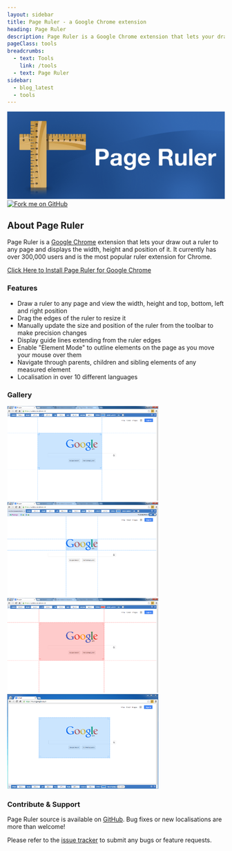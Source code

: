 ```yaml
---
layout: sidebar
title: Page Ruler - a Google Chrome extension
heading: Page Ruler
description: Page Ruler is a Google Chrome extension that lets your draw out a ruler to any page and displays the width, height and position of it. It currently has over 300,000 users and is the most popular ruler extension for Chrome.
pageClass: tools
breadcrumbs:
  - text: Tools
    link: /tools
  - text: Page Ruler
sidebar:
  - blog_latest
  - tools
---
```


<div class="banner">
	<img src="/assets/images/tools/page-ruler.png">
	<a class="github" href="https://github.com/wrakky/page-ruler">
		<img src="https://s3.amazonaws.com/github/ribbons/forkme_right_darkblue_121621.png" alt="Fork me on GitHub">
	</a>
</div>

## About Page Ruler

Page Ruler is a [Google Chrome](https://www.google.com/chrome) extension that lets your draw out a ruler
to any page and displays the width, height and position of it. It currently has over 300,000 users and is the most popular
ruler extension for Chrome.

<a class="btn btn-primary" href="https://chrome.google.com/webstore/detail/jlpkojjdgbllmedoapgfodplfhcbnbpn">
  Click Here to Install Page Ruler for Google Chrome
  <i class="glyphicon glyphicon-chevron-right"></i>
</a>

### Features

* Draw a ruler to any page and view the width, height and top, bottom, left and right position
* Drag the edges of the ruler to resize it
* Manually update the size and position of the ruler from the toolbar to make precision changes
* Display guide lines extending from the ruler edges
* Enable "Element Mode" to outline elements on the page as you move your mouse over them
* Navigate through parents, children and sibling elements of any measured element
* Localisation in over 10 different languages


### Gallery

<div class="row">
	<div class="col-xs-6 col-sm-3">
		<a href="/assets/images/tools/page-ruler-1.png" class="thumbnail" rel="gallery" title="Page Ruler with guides">
			<img alt="Page Ruler with guides" src="/assets/images/tools/page-ruler-1_small.png">
		</a>
	</div>
	<div class="col-xs-6 col-sm-3">
		<a href="/assets/images/tools/page-ruler-2.png" class="thumbnail" rel="gallery" title="Element Mode">
			<img alt="Element Mode" src="/assets/images/tools/page-ruler-2_small.png">
		</a>
	</div>
	<div class="col-xs-6 col-sm-3">
		<a href="/assets/images/tools/page-ruler-3.png" class="thumbnail" rel="gallery" title="Change ruler colour">
			<img alt="Change ruler colour" src="/assets/images/tools/page-ruler-3_small.png">
		</a>
	</div>
	<div class="col-xs-6 col-sm-3">
		<a href="/assets/images/tools/page-ruler-4.png" class="thumbnail" rel="gallery" title="Dock to bottom without guides">
			<img alt="Dock to bottom without guides" src="/assets/images/tools/page-ruler-4_small.png">
		</a>
	</div>
</div>

### Contribute &amp; Support

Page Ruler source is available on [GitHub](https://github.com/wrakky/page-ruler). Bug fixes or new
localisations are more than welcome!

Please refer to the [issue tracker](https://github.com/wrakky/page-ruler/issues) to submit any bugs or feature requests.

